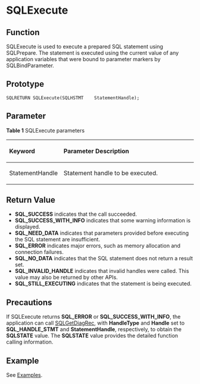 # SQLExecute<a name="EN-US_TOPIC_0242371446"></a>

## Function<a name="en-us_topic_0238272892_en-us_topic_0237120422_en-us_topic_0059778182_sab94d410ef5f4a509e8d2881ec7373e7"></a>

SQLExecute is used to execute a prepared SQL statement using SQLPrepare. The statement is executed using the current value of any application variables that were bound to parameter markers by SQLBindParameter.

## Prototype<a name="en-us_topic_0238272892_en-us_topic_0237120422_en-us_topic_0059778182_se7599e2d01c7423e9560a92d77e7f485"></a>

```
SQLRETURN SQLExecute(SQLHSTMT    StatementHandle);
```

## Parameter<a name="en-us_topic_0238272892_en-us_topic_0237120422_en-us_topic_0059778182_s2f725c8885a54047b1c851581a5cfb20"></a>

**Table  1**  SQLExecute parameters

<a name="en-us_topic_0238272892_en-us_topic_0237120422_en-us_topic_0059778182_t273b6621863d447d83d4abfa8022d0d8"></a>
<table><thead align="left"><tr id="en-us_topic_0238272892_en-us_topic_0237120422_en-us_topic_0059778182_r307958bad12a44e392db7fbb6af50301"><th class="cellrowborder" valign="top" width="23.580000000000002%" id="mcps1.2.3.1.1"><p id="en-us_topic_0238272892_en-us_topic_0237120422_en-us_topic_0059778182_a2bf3d610f4ba41d3ba42d42367ef7169"><a name="en-us_topic_0238272892_en-us_topic_0237120422_en-us_topic_0059778182_a2bf3d610f4ba41d3ba42d42367ef7169"></a><a name="en-us_topic_0238272892_en-us_topic_0237120422_en-us_topic_0059778182_a2bf3d610f4ba41d3ba42d42367ef7169"></a><strong id="en-us_topic_0238272892_en-us_topic_0237120422_en-us_topic_0059778182_af4475977916c484c958035d7e218a430"><a name="en-us_topic_0238272892_en-us_topic_0237120422_en-us_topic_0059778182_af4475977916c484c958035d7e218a430"></a><a name="en-us_topic_0238272892_en-us_topic_0237120422_en-us_topic_0059778182_af4475977916c484c958035d7e218a430"></a>Keyword</strong></p>
</th>
<th class="cellrowborder" valign="top" width="76.42%" id="mcps1.2.3.1.2"><p id="en-us_topic_0238272892_en-us_topic_0237120422_en-us_topic_0059778182_add57a1dc45d74987a5c7310f1484e1fd"><a name="en-us_topic_0238272892_en-us_topic_0237120422_en-us_topic_0059778182_add57a1dc45d74987a5c7310f1484e1fd"></a><a name="en-us_topic_0238272892_en-us_topic_0237120422_en-us_topic_0059778182_add57a1dc45d74987a5c7310f1484e1fd"></a><strong id="en-us_topic_0238272892_en-us_topic_0237120422_en-us_topic_0059778182_en-us_topic_0058965164_b410532714330"><a name="en-us_topic_0238272892_en-us_topic_0237120422_en-us_topic_0059778182_en-us_topic_0058965164_b410532714330"></a><a name="en-us_topic_0238272892_en-us_topic_0237120422_en-us_topic_0059778182_en-us_topic_0058965164_b410532714330"></a>Parameter Description</strong></p>
</th>
</tr>
</thead>
<tbody><tr id="en-us_topic_0238272892_en-us_topic_0237120422_en-us_topic_0059778182_r1710d254c4ea46a4bb7ff750906e746c"><td class="cellrowborder" valign="top" width="23.580000000000002%" headers="mcps1.2.3.1.1 "><p id="en-us_topic_0238272892_en-us_topic_0237120422_en-us_topic_0059778182_a7c3ace89f78b43a49610f0469c371ee1"><a name="en-us_topic_0238272892_en-us_topic_0237120422_en-us_topic_0059778182_a7c3ace89f78b43a49610f0469c371ee1"></a><a name="en-us_topic_0238272892_en-us_topic_0237120422_en-us_topic_0059778182_a7c3ace89f78b43a49610f0469c371ee1"></a>StatementHandle</p>
</td>
<td class="cellrowborder" valign="top" width="76.42%" headers="mcps1.2.3.1.2 "><p id="en-us_topic_0238272892_en-us_topic_0237120422_en-us_topic_0059778182_a92272c99dc784efebbe3125e4ecf3186"><a name="en-us_topic_0238272892_en-us_topic_0237120422_en-us_topic_0059778182_a92272c99dc784efebbe3125e4ecf3186"></a><a name="en-us_topic_0238272892_en-us_topic_0237120422_en-us_topic_0059778182_a92272c99dc784efebbe3125e4ecf3186"></a>Statement handle to be executed.</p>
</td>
</tr>
</tbody>
</table>

## Return Value<a name="en-us_topic_0238272892_en-us_topic_0237120422_en-us_topic_0059778182_s46aaf47ea8e24486b39259cd50dacdf8"></a>

-   **SQL\_SUCCESS**  indicates that the call succeeded.
-   **SQL\_SUCCESS\_WITH\_INFO**  indicates that some warning information is displayed.
-   **SQL\_NEED\_DATA**  indicates that parameters provided before executing the SQL statement are insufficient.
-   **SQL\_ERROR**  indicates major errors, such as memory allocation and connection failures.
-   **SQL\_NO\_DATA**  indicates that the SQL statement does not return a result set.
-   **SQL\_INVALID\_HANDLE**  indicates that invalid handles were called. This value may also be returned by other APIs.
-   **SQL\_STILL\_EXECUTING**  indicates that the statement is being executed.

## Precautions<a name="en-us_topic_0238272892_en-us_topic_0237120422_en-us_topic_0059778182_sbf798ae1ab814ff5aba587d2df01ad12"></a>

If SQLExecute returns  **SQL\_ERROR**  or  **SQL\_SUCCESS\_WITH\_INFO**, the application can call  [SQLGetDiagRec](sqlgetdiagrec.md), with  **HandleType**  and  **Handle**  set to  **SQL\_HANDLE\_STMT**  and  **StatementHandle**, respectively, to obtain the  **SQLSTATE**  value. The  **SQLSTATE**  value provides the detailed function calling information.

## Example<a name="en-us_topic_0238272892_en-us_topic_0237120422_en-us_topic_0059778182_s224798c3974741f3976659ed7d6de926"></a>

See  [Examples](examples.md).


